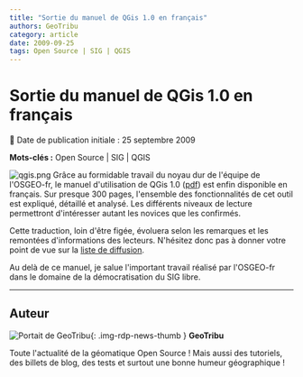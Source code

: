```yaml
---
title: "Sortie du manuel de QGis 1.0 en français"
authors: GeoTribu
category: article
date: 2009-09-25
tags: Open Source | SIG | QGIS
---
```


# Sortie du manuel de QGis 1.0 en français

:calendar: Date de publication initiale : 25 septembre 2009

**Mots-clés :** Open Source | SIG | QGIS

![qgis.png](https://cdn.geotribu.fr/img/logos-icones/logiciels_librairies/qgis.png) Grâce au formidable travail du noyau dur de l'équipe de l'OSGEO-fr, le manuel d'utilisation de QGis 1.0 ([pdf](http://download.osgeo.org/qgis/doc/manual/qgis-1.0.0_user_guide_fr.pdf)) est enfin disponible en français. Sur presque 300 pages, l'ensemble des fonctionnalités de cet outil est expliqué, détaillé et analysé. Les différents niveaux de lecture permettront d'intéresser autant les novices que les confirmés.

Cette traduction, loin d'être figée, évoluera selon les remarques et les remontées d'informations des lecteurs. N'hésitez donc pas à donner votre point de vue sur la [liste de diffusion](http://lists.osgeo.org/mailman/listinfo/francophone).

Au delà de ce manuel, je salue l'important travail réalisé par l'OSGEO-fr dans le domaine de la démocratisation du SIG libre.

----

## Auteur

![Portait de GeoTribu](https://cdn.geotribu.fr/img/internal/charte/geotribu\_logo\_64x64.png){: .img-rdp-news-thumb }
**GeoTribu**

Toute l'actualité de la géomatique Open Source ! Mais aussi des tutoriels, des billets de blog, des tests et surtout une bonne humeur géographique !
